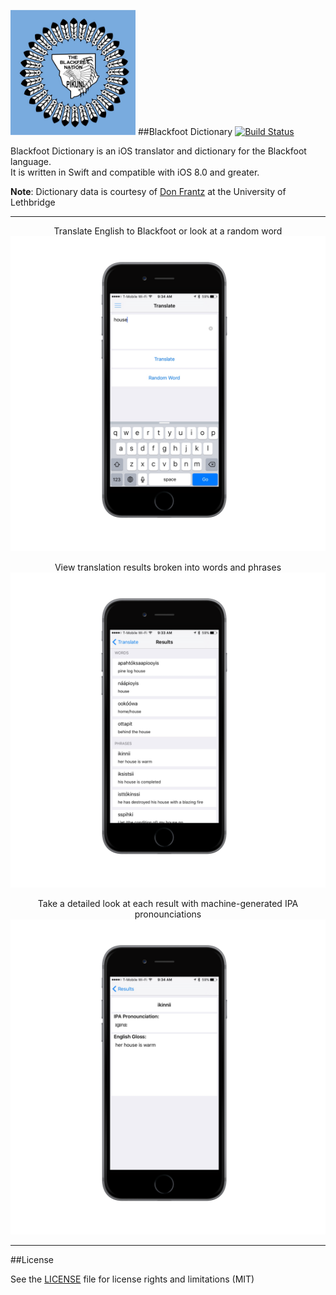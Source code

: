 <img src="readme-images/blackfeet_nation_logo.png" width="200"></img>
##Blackfoot Dictionary
[![Build Status](https://travis-ci.org/nicolaslangley/blackfoot-dictionary-ios.svg?branch=master)](https://travis-ci.org/nicolaslangley/blackfoot-dictionary-ios)

Blackfoot Dictionary is an iOS translator and dictionary for the Blackfoot language. <br>
It is written in Swift and compatible with iOS 8.0 and greater.

**Note**: Dictionary data is courtesy of [Don Frantz](http://people.uleth.ca/~frantz/) at the University of Lethbridge

----

<p align="center">
Translate English to Blackfoot or look at a random word
<img src="readme-images/home_screen_typing.png" width="600"></img>
</p>

<p align="center">
View translation results broken into words and phrases
<img src="readme-images/result_screen.png" width="600"></img>
</p>

<p align="center">
Take a detailed look at each result with machine-generated IPA pronounciations
<img src="readme-images/single_result_display.png" width="600"></img>
</p>

----


##License

See the [LICENSE](LICENSE.md) file for license rights and limitations (MIT)